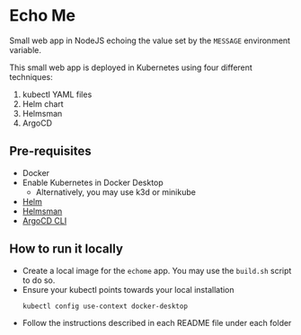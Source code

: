 # Echo Me

Small web app in NodeJS echoing the value set by the `MESSAGE` environment variable.

This small web app is deployed in Kubernetes using four different techniques:

1. kubectl YAML files
2. Helm chart
3. Helmsman
4. ArgoCD

## Pre-requisites
- Docker
- Enable Kubernetes in Docker Desktop
  - Alternatively, you may use k3d or minikube
- [Helm](https://helm.sh/docs/intro/install/)
- [Helmsman](https://github.com/Praqma/helmsman?tab=readme-ov-file#install)
- [ArgoCD CLI](https://argo-cd.readthedocs.io/en/stable/getting_started/#2-download-argo-cd-cli)

## How to run it locally

- Create a local image for the `echome` app. You may use the `build.sh` script to do so.
- Ensure your kubectl points towards your local installation
  ```sh
  kubectl config use-context docker-desktop
  ```
- Follow the instructions described in each README file under each folder
